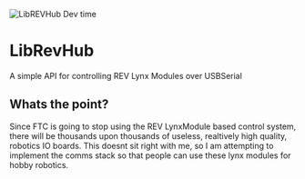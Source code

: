 ![LibREVHub Dev time](https://hackatime-badge.hackclub.com/U0796TP2RG8/LibREVHub)


# LibRevHub
A simple API for controlling REV Lynx Modules over USBSerial


## Whats the point?
Since FTC is going to stop using the REV LynxModule based control system, there will be thousands upon thousands of useless, realtively high quality, robotics
IO boards. This doesnt sit right with me, so I am attempting to implement the comms stack so that people can use these lynx modules for hobby robotics. 